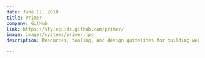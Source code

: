 ```yaml
---
date: June 12, 2018
title: Primer
company: GitHub
link: https://styleguide.github.com/primer/
image: images/systems/primer.jpg
description: Resources, tooling, and design guidelines for building websites with Primer, GitHub's front-end framework.

---
```

